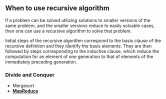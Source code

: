 
## When to use recursive algorithm

If a problem can be solved utilizing solutions to smaller versions of the same problem, and the smaller versions reduce to easily solvable cases, then one can use a recursive algorithm to solve that problem. 

Initial steps of the recursive algorithm correspond to the basis clause of the recursive definition and they identify the basis elements. They are then followed by steps corresponding to the inductive clause, which reduce the computation for an element of one generation to that of elements of the immediately preceding generation.

### Divide and Conquer

- Mergesort
- [**MapReduce**](https://cgi.luddy.indiana.edu/~prateeks/ds/Lec5.pdf)
